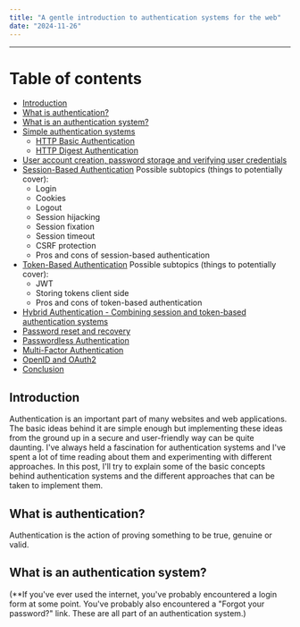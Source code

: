 ```yaml
---
title: "A gentle introduction to authentication systems for the web"
date: "2024-11-26"
---
```


---

# Table of contents

- [Introduction](#introduction)
- [What is authentication?](#what-is-authentication)
- [What is an authentication system?](#what-is-an-authentication-system)
- [Simple authentication systems](#simple-authentication-systems)
  - [HTTP Basic Authentication](#http-basic-authentication)
  - [HTTP Digest Authentication](#http-digest-authentication)
- [User account creation, password storage and verifying user credentials](#account-creation-and-password-storage)
- [Session-Based Authentication](#session-authentication)
  Possible subtopics (things to potentially cover):
  - Login
  - Cookies
  - Logout
  - Session hijacking
  - Session fixation
  - Session timeout
  - CSRF protection
  - Pros and cons of session-based authentication
- [Token-Based Authentication](#token-authentication)
  Possible subtopics (things to potentially cover):
  - JWT
  - Storing tokens client side
  - Pros and cons of token-based authentication
- [Hybrid Authentication - Combining session and token-based authentication systems](#hybrid-authentication)
- [Password reset and recovery](#password-reset-and-recovery)
- [Passwordless Authentication](#passwordless-authentication)
- [Multi-Factor Authentication](#multi-factor-authentication)
- [OpenID and OAuth2](#openid-and-oauth2)
- [Conclusion](#conclusion)

## Introduction

Authentication is an important part of many websites and web applications. The basic ideas behind it are simple enough but implementing these ideas from the ground up in a secure and user-friendly way can be quite daunting. I've always held a fascination for authentication systems and I've spent a lot of time reading about them and experimenting with different approaches. In this post, I'll try to explain some of the basic concepts behind authentication systems and the different approaches that can be taken to implement them.

## What is authentication?

Authentication is the action of proving something to be true, genuine or valid.

## What is an authentication system?

(\*\*If you've ever used the internet, you've probably encountered a login form at some point. You've probably also encountered a "Forgot your password?" link. These are all part of an authentication system.)
